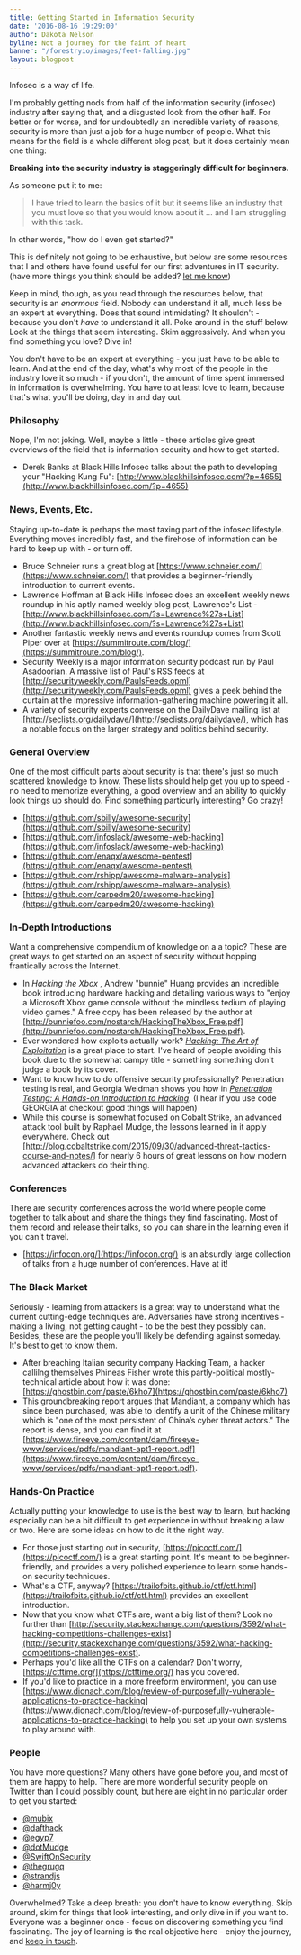 ```yaml
---
title: Getting Started in Information Security
date: '2016-08-16 19:29:00'
author: Dakota Nelson
byline: Not a journey for the faint of heart
banner: "/forestryio/images/feet-falling.jpg"
layout: blogpost
---
```

Infosec is a way of life.

I'm probably getting nods from half of the information security (infosec) industry after saying that, and a disgusted look from the other half. For better or for worse, and for undoubtedly an incredible variety of reasons, security is more than just a job for a huge number of people. What this means for the field is a whole different blog post, but it does certainly mean one thing:

**Breaking into the security industry is staggeringly difficult for beginners.**

As someone put it to me:

> I have tried to learn the basics of it but it seems like an industry that you must love so that you would know about it ... and I am struggling with this task.  

In other words, "how do I even get started?"

This is definitely not going to be exhaustive, but below are some resources that I and others have found useful for our first adventures in IT security. (have more things you think should be added? <a href="/contact/" target="_blank">let me know</a>)

Keep in mind, though, as you read through the resources below, that security is an *enormous* field. Nobody can understand it all, much less be an expert at everything. Does that sound intimidating? It shouldn't - because you don't *have* to understand it all. Poke around in the stuff below. Look at the things that seem interesting. Skim aggressively. And when you find something you love? Dive in!

You don't have to be an expert at everything - you just have to be able to learn. And at the end of the day, what's why most of the people in the industry love it so much - if you don't, the amount of time spent immersed in information is overwhelming. You have to at least love to learn, because that's what you'll be doing, day in and day out.


### Philosophy
Nope, I'm not joking. Well, maybe a little - these articles give great overviews of the field that is information security and how to get started.

* Derek Banks at Black Hills Infosec talks about the path to developing your "Hacking Kung Fu": [http://www.blackhillsinfosec.com/?p=4655](http://www.blackhillsinfosec.com/?p=4655)


### News, Events, Etc.
Staying up-to-date is perhaps the most taxing part of the infosec lifestyle. Everything moves incredibly fast, and the firehose of information can be hard to keep up with - or turn off.

* Bruce Schneier runs a great blog at [https://www.schneier.com/](https://www.schneier.com/) that provides a beginner-friendly introduction to current events.
* Lawrence Hoffman at Black Hills Infosec does an excellent weekly news roundup in his aptly named weekly blog post, Lawrence's List - [http://www.blackhillsinfosec.com/?s=Lawrence%27s+List](http://www.blackhillsinfosec.com/?s=Lawrence%27s+List)
* Another fantastic weekly news and events roundup comes from Scott Piper over at [https://summitroute.com/blog/](https://summitroute.com/blog/).
* Security Weekly is a major information security podcast run by Paul Asadoorian. A massive list of Paul's RSS feeds at [http://securityweekly.com/PaulsFeeds.opml](http://securityweekly.com/PaulsFeeds.opml) gives a peek behind the curtain at the impressive information-gathering machine powering it all.
* A variety of security experts converse on the DailyDave mailing list at [http://seclists.org/dailydave/](http://seclists.org/dailydave/), which has a notable focus on the larger strategy and politics behind security.


### General Overview
One of the most difficult parts about security is that there's just so much scattered knowledge to know. These lists should help get you up to speed - no need to memorize everything, a good overview and an ability to quickly look things up should do. Find something particurly interesting? Go crazy!

* [https://github.com/sbilly/awesome-security](https://github.com/sbilly/awesome-security)
* [https://github.com/infoslack/awesome-web-hacking](https://github.com/infoslack/awesome-web-hacking)
* [https://github.com/enaqx/awesome-pentest](https://github.com/enaqx/awesome-pentest)
* [https://github.com/rshipp/awesome-malware-analysis](https://github.com/rshipp/awesome-malware-analysis)
* [https://github.com/carpedm20/awesome-hacking](https://github.com/carpedm20/awesome-hacking)


### In-Depth Introductions
Want a comprehensive compendium of knowledge on a a topic? These are great ways to get started on an aspect of security without hopping frantically across the Internet.

* In *Hacking the Xbox* , Andrew "bunnie" Huang provides an incredible book introducing hardware hacking and detailing various ways to "enjoy a Microsoft Xbox game console without the mindless tedium of playing video games." A free copy has been released by the author at [http://bunniefoo.com/nostarch/HackingTheXbox_Free.pdf](http://bunniefoo.com/nostarch/HackingTheXbox_Free.pdf).
* Ever wondered how exploits actually work? [*Hacking: The Art of Exploitation*](https://www.nostarch.com/hacking2.htm) is a great place to start. I've heard of people avoiding this book due to the somewhat campy title - something something don't judge a book by its cover.
* Want to know how to do offensive security professionally? Penetration testing is real, and Georgia Weidman shows you how in [*Penetration Testing: A Hands-on Introduction to Hacking*](https://www.nostarch.com/pentesting). (I hear if you use code GEORGIA at checkout good things will happen)
* While this course is somewhat focused on Cobalt Strike, an advanced attack tool built by Raphael Mudge, the lessons learned in it apply everywhere. Check out [http://blog.cobaltstrike.com/2015/09/30/advanced-threat-tactics-course-and-notes/] for nearly 6 hours of great lessons on how modern advanced attackers do their thing.


### Conferences
There are security conferences across the world where people come together to talk about and share the things they find fascinating. Most of them record and release their talks, so you can share in the learning even if you can't travel.

* [https://infocon.org/](https://infocon.org/) is an absurdly large collection of talks from a huge number of conferences. Have at it!


### The Black Market
Seriously - learning from attackers is a great way to understand what the current cutting-edge techniques are. Adversaries have strong incentives - making a living, not getting caught - to be the best they possibly can. Besides, these are the people you'll likely be defending against someday. It's best to get to know them.

* After breaching Italian security company Hacking Team, a hacker callilng themselves Phineas Fisher wrote this partly-political mostly-technical article about how it was done: [https://ghostbin.com/paste/6kho7](https://ghostbin.com/paste/6kho7)
* This groundbreaking report argues that Mandiant, a company which has since been purchased, was able to identify a unit of the Chinese military which is "one of the most persistent of China’s cyber threat actors." The report is dense, and you can find it at [https://www.fireeye.com/content/dam/fireeye-www/services/pdfs/mandiant-apt1-report.pdf](https://www.fireeye.com/content/dam/fireeye-www/services/pdfs/mandiant-apt1-report.pdf).

### Hands-On Practice
Actually putting your knowledge to use is the best way to learn, but hacking especially can be a bit difficult to get experience in without breaking a law or two. Here are some ideas on how to do it the right way.

* For those just starting out in security, [https://picoctf.com/](https://picoctf.com/) is a great starting point. It's meant to be beginner-friendly, and provides a very polished experience to learn some hands-on security techniques.
* What's a CTF, anyway? [https://trailofbits.github.io/ctf/ctf.html](https://trailofbits.github.io/ctf/ctf.html) provides an excellent introduction.
* Now that you know what CTFs are, want a big list of them? Look no further than [http://security.stackexchange.com/questions/3592/what-hacking-competitions-challenges-exist](http://security.stackexchange.com/questions/3592/what-hacking-competitions-challenges-exist).
* Perhaps you'd like all the CTFs on a calendar? Don't worry, [https://ctftime.org/](https://ctftime.org/) has you covered.
* If you'd like to practice in a more freeform environment, you can use [https://www.dionach.com/blog/review-of-purposefully-vulnerable-applications-to-practice-hacking](https://www.dionach.com/blog/review-of-purposefully-vulnerable-applications-to-practice-hacking) to help you set up your own systems to play around with.


### People
You have more questions? Many others have gone before you, and most of them are happy to help. There are more wonderful security people on Twitter than I could possibly count, but here are eight in no particular order to get you started:

* [@mubix](https://twitter.com/mubix)
* [@dafthack](https://twitter.com/dafthack)
* [@egyp7](https://twitter.com/egyp7)
* [@dotMudge](https://twitter.com/dotMudge)
* [@SwiftOnSecurity](https://twitter.com/SwiftOnSecurity)
* [@thegrugq](https://twitter.com/thegrugq)
* [@strandjs](https://twitter.com/strandjs)
* [@harmj0y](https://twitter.com/harmjoy)

Overwhelmed? Take a deep breath: you don't have to know everything. Skip around, skim for things that look interesting, and only dive in if you want to. Everyone was a beginner once - focus on discovering something you find fascinating. The joy of learning is the real objective here - enjoy the journey, and <a href="/contact/" target="_blank">keep in touch</a>.